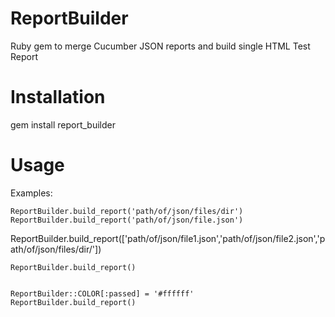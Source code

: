 # ReportBuilder
Ruby gem to merge Cucumber JSON reports and build single HTML Test Report

# Installation

gem install report_builder


# Usage

Examples:

    ReportBuilder.build_report('path/of/json/files/dir')
    ReportBuilder.build_report('path/of/json/file.json')

  ReportBuilder.build_report(['path/of/json/file1.json','path/of/json/file2.json','path/of/json/files/dir/'])

    ReportBuilder.build_report()
  

    ReportBuilder::COLOR[:passed] = '#ffffff'
    ReportBuilder.build_report()
